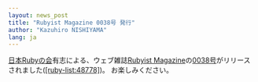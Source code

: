 ```yaml
---
layout: news_post
title: "Rubyist Magazine 0038号 発行"
author: "Kazuhiro NISHIYAMA"
lang: ja
---
```


[日本Rubyの会][1]有志による、ウェブ雑誌[Rubyist
Magazine][2]の[0038号][3]がリリースされました([\[ruby-list:48778\]][4])。 お楽しみください。



[1]: https://github.com/ruby-no-kai/official/wiki
[2]: http://jp.rubyist.net/magazine/
[3]: http://jp.rubyist.net/magazine/?0038
[4]: https://blade.ruby-lang.org/ruby-list/48778
